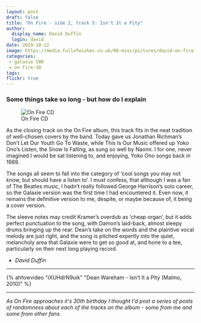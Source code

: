 ```yaml
---
layout: post
draft: false
title: "On Fire - side 2, track 5: Isn't It a Pity"
author:
  display_name: David Duffin
  login: david
date: 2019-10-22
image: https://media.fullofwishes.co.uk/00-misc/pictures/david-on-fire-cd.jpg
categories:
 - galaxie 500
 - on-fire-30
tags:
flickr: true
---
```


### Some things take so long - but how do I explain

<figure class="caption aligncenter"><img src="https://media.fullofwishes.co.uk/00-misc/pictures/david-on-fire-cd.jpg" alt="On Fire CD" /><figcaption class="caption-text">On Fire CD</figcaption></figure>

As the closing track on the On Fire album, this track fits in the neat tradition of well-chosen covers by the band. Today gave us Jonathan Richman’s Don’t Let Our Youth Go To Waste, while This Is Our Music offered up Yoko Ono’s Listen, the Snow Is Falling, as sung so well by Naomi. I for one, never imagined I would be sat listening to, and enjoying, Yoko Ono songs back in 1989.

The songs all seem to fall into the category of ‘cool songs you may not know, but should have a listen to’. I must confess, that although I was a fan of The Beatles music, I hadn’t really followed George Harrison’s solo career, so the Galaxie version was the first time I had encountered it. Even now, it remains the definitive version to me, despite, or maybe because of, it being a cover version.

The sleeve notes may credit Kramer’s overdub as ‘cheap organ’, but it adds perfect punctuation to the song, with Damon’s laid-back, almost sleepy drums bringing up the rear. Dean’s take on the words and the plaintive vocal melody are just right, and the song is pitched expertly into the quiet, melancholy area that Galaxie were to get so good at, and hone to a tee, particularly on their next long playing record.

- _David Duffin_

---



{% ahfowvideo "iXUHdrN9uik" "Dean Wareham - Isn't It a Pity (Malmo, 2010)" %}

---

_As On Fire approaches it's 30th birthday I thought I'd post a series of posts of randomness about each of the tracks on the album - some from me and some from other fans._
